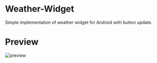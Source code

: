 # Weather-Widget
Simple implementation of weather widget for Android with button update.

# Preview

![preview](https://github.com/developerserv3546/Twitter-Kit-For-Android/blob/master/app/src/main/assets/preview.png)
